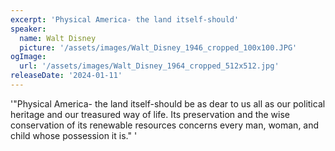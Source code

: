 ```yaml
---
excerpt: 'Physical America- the land itself-should'
speaker:
  name: Walt Disney
  picture: '/assets/images/Walt_Disney_1946_cropped_100x100.JPG'
ogImage:
  url: '/assets/images/Walt_Disney_1964_cropped_512x512.jpg'
releaseDate: '2024-01-11'
---
```


'"Physical America- the land itself-should be as dear to us all as our political heritage and our treasured way of life. Its preservation and the wise conservation of its renewable resources concerns every man, woman, and child whose possession it is."'
